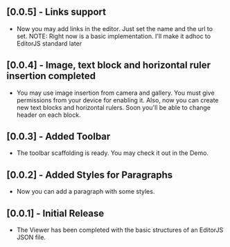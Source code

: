## [0.0.5] - Links support
* Now you may add links in the editor. Just set the name and the url to set.
NOTE: Right now is a basic implementation. I'll make it adhoc to EditorJS standard later

## [0.0.4] - Image, text block and horizontal ruler insertion completed

* You may use image insertion from camera and gallery. You must give permissions from your device for enabling it. Also, now you can create new text blocks and horizontal rulers. Soon you'll be able to change header on each block.

## [0.0.3] - Added Toolbar

* The toolbar scaffolding is ready. You may check it out in the Demo.

## [0.0.2] - Added Styles for Paragraphs

* Now you can add a paragraph with some styles.

## [0.0.1] - Initial Release

* The Viewer has been completed with the basic structures of an EditorJS JSON file.
